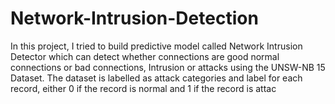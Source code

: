 # Network-Intrusion-Detection
In this project, I tried to build predictive model called Network Intrusion Detector which can detect whether connections are good normal connections or bad connections, Intrusion or attacks using the UNSW-NB 15 Dataset. The dataset is labelled as attack categories and label for each record, either 0 if the record is normal and 1 if the record is attac
